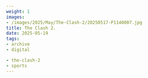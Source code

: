 ```yaml
---
weight: 1
images:
- /images/2025/May/The-Clash-2/20250517-P1140007.jpg
title: The Clash 2.
date: 2025-05-19
tags:
- archive
- digital

- the-clash-2
- sports
---
```


